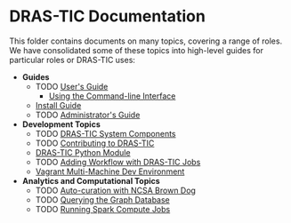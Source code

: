 # DRAS-TIC Documentation

This folder contains documents on many topics, covering a range of roles. We have consolidated some of these topics into high-level guides for particular roles or DRAS-TIC uses:

* **Guides**
  * TODO [User's Guide](BASICS.md)
    * [Using the Command-line Interface](CLI.md)
  * [Install Guide](INSTALL.md)
  * TODO [Administrator's Guide](ADMINISTRATION.md)
* **Development Topics**
  * TODO [DRAS-TIC System Components](COMPONENTS.md)
  * TODO [Contributing to DRAS-TIC](CONTRIBUTING.md)
  * [DRAS-TIC Python Module](PYTHONLIBRARY.md)
  * TODO [Adding Workflow with DRAS-TIC Jobs](JOBS.md)
  * [Vagrant Multi-Machine Dev Environment](VAGRANT.md)
* **Analytics and Computational Topics**
  * TODO [Auto-curation with NCSA Brown Dog](BROWNDOG.md)
  * TODO [Querying the Graph Database](GRAPH.md)
  * TODO [Running Spark Compute Jobs](SPARK.md)
